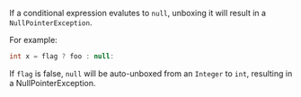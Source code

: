If a conditional expression evalutes to `null`, unboxing it will result in a
`NullPointerException`.

For example:

```java
int x = flag ? foo : null:
```

If `flag` is false, `null` will be auto-unboxed from an `Integer` to `int`,
resulting in a NullPointerException.
